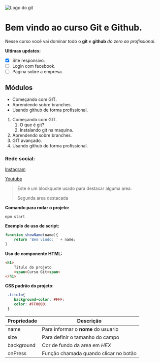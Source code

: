 ![Logo do git](https://sujeitoprogramador.com/wp-content/uploads/2021/04/gitimage.png)

# Bem vindo ao curso Git e Github.
Nesse curso você vai dominar todo o **git** e **github** _do zero ao profissional._

**Ultimas updates:**
- [X] Site responsivo.
- [ ] Login com facebook.
- [ ] Pagina sobre a empresa.

## Módulos
* Começando com GIT. 
* Aprendendo sobre branches. 
* Usando github de forma profissional. 

1. Começando com GIT.
    1. O que é git?
    2. Instalando git na maquina.
2. Aprendendo sobre branches.
3. GIT avançado.
4. Usando github de forma profissional.

### Rede social:
[Instagram](https://instagram.com/sujeitoprogramador)

[Youtube](https://youtube.com/c/sujeitoprogramador)

>Este é um blockquote usado para destacar alguma area.
>
>Segunda area destacada



**Comando para rodar o projeto:**

```
npm start
```

**Exemplo de uso de script:**
```js
function showName(name){
    return 'Bem vindo: ' + name;
}
```

**Uso de componente HTML:**
```html
<h1>
    Titulo do projeto
    <span>Curso Git<span>
</h1>
```

**CSS padrão do projeto:**
```css
 .titulo{
    background-color: #FFF;
    color: #FF0000;
 }
```

Propriedade | Descrição
----------- | --------
name | Para informar o **nome** do usuario
size | Para definir o tamanho do campo
background | Cor de fundo da area em _HEX_
onPress | Função chamada quando clicar no botão